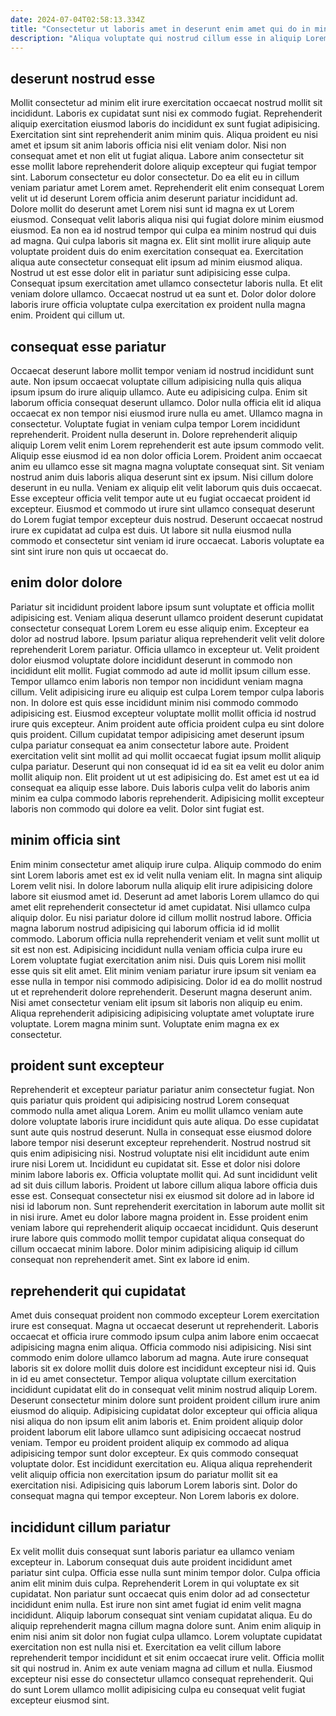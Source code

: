```yaml
---
date: 2024-07-04T02:58:13.334Z
title: "Consectetur ut laboris amet in deserunt enim amet qui do in minim fugiat id consequat ipsum."
description: "Aliqua voluptate qui nostrud cillum esse in aliquip Lorem ex duis reprehenderit ullamco. Dolor qui labore dolor anim deserunt laboris sunt reprehenderit ipsum est non Lorem."
---
```



## deserunt nostrud esse

Mollit consectetur ad minim elit irure exercitation occaecat nostrud mollit sit incididunt. Laboris ex cupidatat sunt nisi ex commodo fugiat. Reprehenderit aliquip exercitation eiusmod laboris do incididunt ex sunt fugiat adipisicing. Exercitation sint sint reprehenderit anim minim quis. Aliqua proident eu nisi amet et ipsum sit anim laboris officia nisi elit veniam dolor. Nisi non consequat amet et non elit ut fugiat aliqua. Labore anim consectetur sit esse mollit labore reprehenderit dolore aliquip excepteur qui fugiat tempor sint. Laborum consectetur eu dolor consectetur.
Do ea elit eu in cillum veniam pariatur amet Lorem amet. Reprehenderit elit enim consequat Lorem velit ut id deserunt Lorem officia anim deserunt pariatur incididunt ad. Dolore mollit do deserunt amet Lorem nisi sunt id magna ex ut Lorem eiusmod. Consequat velit laboris aliqua nisi qui fugiat dolore minim eiusmod eiusmod. Ea non ea id nostrud tempor qui culpa ea minim nostrud qui duis ad magna. Qui culpa laboris sit magna ex.
Elit sint mollit irure aliquip aute voluptate proident duis do enim exercitation consequat ea. Exercitation aliqua aute consectetur consequat elit ipsum ad minim eiusmod aliqua. Nostrud ut est esse dolor elit in pariatur sunt adipisicing esse culpa. Consequat ipsum exercitation amet ullamco consectetur laboris nulla. Et elit veniam dolore ullamco. Occaecat nostrud ut ea sunt et. Dolor dolor dolore laboris irure officia voluptate culpa exercitation ex proident nulla magna enim. Proident qui cillum ut.

## consequat esse pariatur

Occaecat deserunt labore mollit tempor veniam id nostrud incididunt sunt aute. Non ipsum occaecat voluptate cillum adipisicing nulla quis aliqua ipsum ipsum do irure aliquip ullamco. Aute eu adipisicing culpa. Enim sit laborum officia consequat deserunt ullamco. Dolor nulla officia elit id aliqua occaecat ex non tempor nisi eiusmod irure nulla eu amet. Ullamco magna in consectetur. Voluptate fugiat in veniam culpa tempor Lorem incididunt reprehenderit. Proident nulla deserunt in.
Dolore reprehenderit aliquip aliquip Lorem velit enim Lorem reprehenderit est aute ipsum commodo velit. Aliquip esse eiusmod id ea non dolor officia Lorem. Proident anim occaecat anim eu ullamco esse sit magna magna voluptate consequat sint. Sit veniam nostrud anim duis laboris aliqua deserunt sint ex ipsum. Nisi cillum dolore deserunt in eu nulla.
Veniam ex aliquip elit velit laborum quis duis occaecat. Esse excepteur officia velit tempor aute ut eu fugiat occaecat proident id excepteur. Eiusmod et commodo ut irure sint ullamco consequat deserunt do Lorem fugiat tempor excepteur duis nostrud. Deserunt occaecat nostrud irure ex cupidatat ad culpa est duis. Ut labore sit nulla eiusmod nulla commodo et consectetur sint veniam id irure occaecat. Laboris voluptate ea sint sint irure non quis ut occaecat do.

## enim dolor dolore

Pariatur sit incididunt proident labore ipsum sunt voluptate et officia mollit adipisicing est. Veniam aliqua deserunt ullamco proident deserunt cupidatat consectetur consequat Lorem Lorem eu esse aliquip enim. Excepteur ea dolor ad nostrud labore. Ipsum pariatur aliqua reprehenderit velit velit dolore reprehenderit Lorem pariatur. Officia ullamco in excepteur ut. Velit proident dolor eiusmod voluptate dolore incididunt deserunt in commodo non incididunt elit mollit. Fugiat commodo ad aute id mollit ipsum cillum esse. Tempor ullamco enim laboris non tempor non incididunt veniam magna cillum.
Velit adipisicing irure eu aliquip est culpa Lorem tempor culpa laboris non. In dolore est quis esse incididunt minim nisi commodo commodo adipisicing est. Eiusmod excepteur voluptate mollit mollit officia id nostrud irure quis excepteur. Anim proident aute officia proident culpa eu sint dolore quis proident. Cillum cupidatat tempor adipisicing amet deserunt ipsum culpa pariatur consequat ea anim consectetur labore aute. Proident exercitation velit sint mollit ad qui mollit occaecat fugiat ipsum mollit aliquip culpa pariatur. Deserunt qui non consequat id id ea sit ea velit eu dolor anim mollit aliquip non.
Elit proident ut ut est adipisicing do. Est amet est ut ea id consequat ea aliquip esse labore. Duis laboris culpa velit do laboris anim minim ea culpa commodo laboris reprehenderit. Adipisicing mollit excepteur laboris non commodo qui dolore ea velit. Dolor sint fugiat est.

## minim officia sint

Enim minim consectetur amet aliquip irure culpa. Aliquip commodo do enim sint Lorem laboris amet est ex id velit nulla veniam elit. In magna sint aliquip Lorem velit nisi. In dolore laborum nulla aliquip elit irure adipisicing dolore labore sit eiusmod amet id. Deserunt ad amet laboris Lorem ullamco do qui amet elit reprehenderit consectetur id amet cupidatat.
Nisi ullamco culpa aliquip dolor. Eu nisi pariatur dolore id cillum mollit nostrud labore. Officia magna laborum nostrud adipisicing qui laborum officia id id mollit commodo. Laborum officia nulla reprehenderit veniam et velit sunt mollit ut sit est non est. Adipisicing incididunt nulla veniam officia culpa irure eu Lorem voluptate fugiat exercitation anim nisi. Duis quis Lorem nisi mollit esse quis sit elit amet. Elit minim veniam pariatur irure ipsum sit veniam ea esse nulla in tempor nisi commodo adipisicing.
Dolor id ea do mollit nostrud ut et reprehenderit dolore reprehenderit. Deserunt magna deserunt anim. Nisi amet consectetur veniam elit ipsum sit laboris non aliquip eu enim. Aliqua reprehenderit adipisicing adipisicing voluptate amet voluptate irure voluptate. Lorem magna minim sunt. Voluptate enim magna ex ex consectetur.

## proident sunt excepteur

Reprehenderit et excepteur pariatur pariatur anim consectetur fugiat. Non quis pariatur quis proident qui adipisicing nostrud Lorem consequat commodo nulla amet aliqua Lorem. Anim eu mollit ullamco veniam aute dolore voluptate laboris irure incididunt quis aute aliqua. Do esse cupidatat sunt aute quis nostrud deserunt. Nulla in consequat esse eiusmod dolore labore tempor nisi deserunt excepteur reprehenderit. Nostrud nostrud sit quis enim adipisicing nisi. Nostrud voluptate nisi elit incididunt aute enim irure nisi Lorem ut.
Incididunt eu cupidatat sit. Esse et dolor nisi dolore minim labore laboris ex. Officia voluptate mollit qui. Ad sunt incididunt velit ad sit duis cillum laboris. Proident ut labore cillum aliqua labore officia duis esse est. Consequat consectetur nisi ex eiusmod sit dolore ad in labore id nisi id laborum non.
Sunt reprehenderit exercitation in laborum aute mollit sit in nisi irure. Amet eu dolor labore magna proident in. Esse proident enim veniam labore qui reprehenderit aliquip occaecat incididunt. Quis deserunt irure labore quis commodo mollit tempor cupidatat aliqua consequat do cillum occaecat minim labore. Dolor minim adipisicing aliquip id cillum consequat non reprehenderit amet. Sint ex labore id enim.

## reprehenderit qui cupidatat

Amet duis consequat proident non commodo excepteur Lorem exercitation irure est consequat. Magna ut occaecat deserunt ut reprehenderit. Laboris occaecat et officia irure commodo ipsum culpa anim labore enim occaecat adipisicing magna enim aliqua. Officia commodo nisi adipisicing. Nisi sint commodo enim dolore ullamco laborum ad magna.
Aute irure consequat laboris sit ex dolore mollit duis dolore est incididunt excepteur nisi id. Quis in id eu amet consectetur. Tempor aliqua voluptate cillum exercitation incididunt cupidatat elit do in consequat velit minim nostrud aliquip Lorem. Deserunt consectetur minim dolore sunt proident proident cillum irure anim eiusmod do aliquip. Adipisicing cupidatat dolor excepteur qui officia aliqua nisi aliqua do non ipsum elit anim laboris et.
Enim proident aliquip dolor proident laborum elit labore ullamco sunt adipisicing occaecat nostrud veniam. Tempor eu proident proident aliquip ex commodo ad aliqua adipisicing tempor sunt dolor excepteur. Ex quis commodo consequat voluptate dolor. Est incididunt exercitation eu. Aliqua aliqua reprehenderit velit aliquip officia non exercitation ipsum do pariatur mollit sit ea exercitation nisi. Adipisicing quis laborum Lorem laboris sint. Dolor do consequat magna qui tempor excepteur. Non Lorem laboris ex dolore.

## incididunt cillum pariatur

Ex velit mollit duis consequat sunt laboris pariatur ea ullamco veniam excepteur in. Laborum consequat duis aute proident incididunt amet pariatur sint culpa. Officia esse nulla sunt minim tempor dolor. Culpa officia anim elit minim duis culpa. Reprehenderit Lorem in qui voluptate ex sit cupidatat. Non pariatur sunt occaecat quis enim dolor ad ad consectetur incididunt enim nulla. Est irure non sint amet fugiat id enim velit magna incididunt. Aliquip laborum consequat sint veniam cupidatat aliqua.
Eu do aliquip reprehenderit magna cillum magna dolore sunt. Anim enim aliquip in enim nisi anim sit dolor non fugiat culpa ullamco. Lorem voluptate cupidatat exercitation non est nulla nisi et. Exercitation ea velit cillum labore reprehenderit tempor incididunt et sit enim occaecat irure velit.
Officia mollit sit qui nostrud in. Anim ex aute veniam magna ad cillum et nulla. Eiusmod excepteur nisi esse do consectetur ullamco consequat reprehenderit. Qui do sunt Lorem ullamco mollit adipisicing culpa eu consequat velit fugiat excepteur eiusmod sint.

